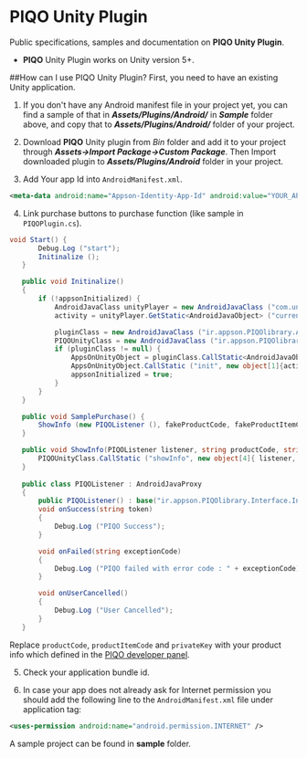 # PIQO Unity Plugin
Public specifications, samples and documentation on **PIQO Unity Plugin**.
- **PIQO** Unity Plugin works on Unity version 5+.


##How can I use PIQO Unity Plugin?
First, you need to have an existing Unity application.

 1. If you don't have any Android manifest file in your project yet, you can find a sample of that in ***Assets/Plugins/Android/*** in ***Sample*** folder above, and copy that to ***Assets/Plugins/Android/*** folder of your project. 

 2. Download **PIQO** Unity plugin from *Bin* folder and add it to your project through ***Assets->Import Package->Custom Package***. Then Import downloaded plugin to ***Assets/Plugins/Android*** folder in your project.
 
 3. Add Your app Id into `AndroidManifest.xml`.
 ```xml
 <meta-data android:name="Appson-Identity-App-Id" android:value="YOUR_APP_ID" />
 ```
 
 4. Link purchase buttons to purchase function (like sample in `PIQOPlugin.cs`).
 ```C#
 void Start() {
		Debug.Log ("start");
		Initinalize ();
	}

	public void Initinalize()
	{
		if (!appsonInitialized) {
			AndroidJavaClass unityPlayer = new AndroidJavaClass ("com.unity3d.player.UnityPlayer");
			activity = unityPlayer.GetStatic<AndroidJavaObject> ("currentActivity");

			pluginClass = new AndroidJavaClass ("ir.appson.PIQOlibrary.AppsonUnityPlugin");
			PIQOUnityClass = new AndroidJavaClass ("ir.appson.PIQOlibrary.Payment");
			if (pluginClass != null) {
				AppsOnUnityObject = pluginClass.CallStatic<AndroidJavaObject> ("getInstance");
				AppsOnUnityObject.CallStatic ("init", new object[1]{activity});
				appsonInitialized = true;
			}
		}
	}

	public void SamplePurchase() {
		ShowInfo (new PIQOListener (), fakeProductCode, fakeProductItemCode, fakePrivateKey);
	}

	public void ShowInfo(PIQOListener listener, string productCode, string productItemCode, string privateKey) {
		PIQOUnityClass.CallStatic ("showInfo", new object[4]{ listener, productCode, productItemCode, privateKey});
	}
		
	public class PIQOListener : AndroidJavaProxy
	{
		public PIQOListener() : base("ir.appson.PIQOlibrary.Interface.InfoListener") { }
		void onSuccess(string token)
		{
			Debug.Log ("PIQO Success");
		}

		void onFailed(string exceptionCode)
		{
			Debug.Log ("PIQO failed with error code : " + exceptionCode);
		}

		void onUserCancelled()
		{
			Debug.Log ("User Cancelled");
		}
	}
 ```
 Replace `productCode`, `productItemCode` and `privateKey` with your product info which defined in the [PIQO developer panel][1].
 
 5. Check your application bundle id.
 
 6. In case your app does not already ask for Internet permission you should add the following line to the `AndroidManifest.xml` file under application tag:
 ```xml
 <uses-permission android:name="android.permission.INTERNET" />
 ```
 

A sample project can be found in **sample** folder. 

[1]: https://pg.appson.ir/